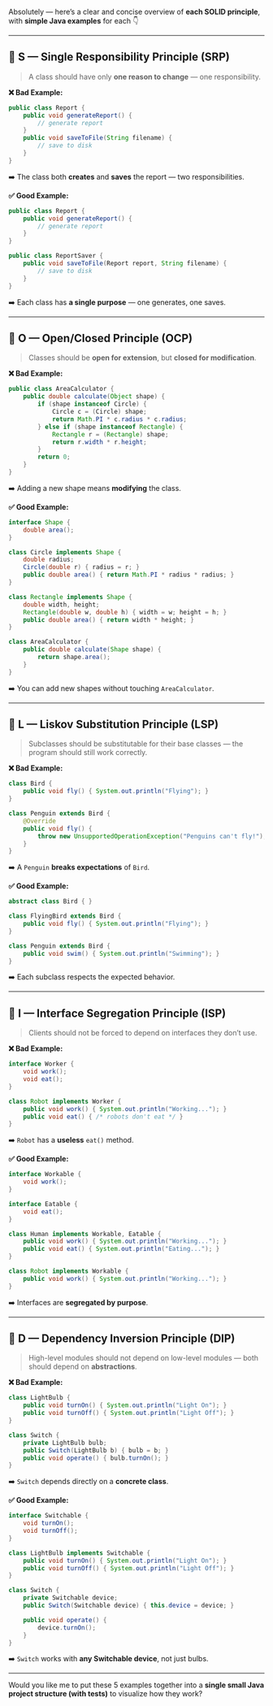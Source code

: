 Absolutely — here’s a clear and concise overview of **each SOLID principle**, with **simple Java examples** for each 👇

---

## 🧱 **S — Single Responsibility Principle (SRP)**

> A class should have only **one reason to change** — one responsibility.

**❌ Bad Example:**

```java
public class Report {
    public void generateReport() {
        // generate report
    }
    public void saveToFile(String filename) {
        // save to disk
    }
}
```

➡️ The class both **creates** and **saves** the report — two responsibilities.

**✅ Good Example:**

```java
public class Report {
    public void generateReport() {
        // generate report
    }
}

public class ReportSaver {
    public void saveToFile(Report report, String filename) {
        // save to disk
    }
}
```

➡️ Each class has **a single purpose** — one generates, one saves.

---

## 🧩 **O — Open/Closed Principle (OCP)**

> Classes should be **open for extension**, but **closed for modification**.

**❌ Bad Example:**

```java
public class AreaCalculator {
    public double calculate(Object shape) {
        if (shape instanceof Circle) {
            Circle c = (Circle) shape;
            return Math.PI * c.radius * c.radius;
        } else if (shape instanceof Rectangle) {
            Rectangle r = (Rectangle) shape;
            return r.width * r.height;
        }
        return 0;
    }
}
```

➡️ Adding a new shape means **modifying** the class.

**✅ Good Example:**

```java
interface Shape {
    double area();
}

class Circle implements Shape {
    double radius;
    Circle(double r) { radius = r; }
    public double area() { return Math.PI * radius * radius; }
}

class Rectangle implements Shape {
    double width, height;
    Rectangle(double w, double h) { width = w; height = h; }
    public double area() { return width * height; }
}

class AreaCalculator {
    public double calculate(Shape shape) {
        return shape.area();
    }
}
```

➡️ You can add new shapes without touching `AreaCalculator`.

---

## 🧱 **L — Liskov Substitution Principle (LSP)**

> Subclasses should be substitutable for their base classes — the program should still work correctly.

**❌ Bad Example:**

```java
class Bird {
    public void fly() { System.out.println("Flying"); }
}

class Penguin extends Bird {
    @Override
    public void fly() {
        throw new UnsupportedOperationException("Penguins can't fly!");
    }
}
```

➡️ A `Penguin` **breaks expectations** of `Bird`.

**✅ Good Example:**

```java
abstract class Bird { }

class FlyingBird extends Bird {
    public void fly() { System.out.println("Flying"); }
}

class Penguin extends Bird {
    public void swim() { System.out.println("Swimming"); }
}
```

➡️ Each subclass respects the expected behavior.

---

## 🔌 **I — Interface Segregation Principle (ISP)**

> Clients should not be forced to depend on interfaces they don’t use.

**❌ Bad Example:**

```java
interface Worker {
    void work();
    void eat();
}

class Robot implements Worker {
    public void work() { System.out.println("Working..."); }
    public void eat() { /* robots don't eat */ }
}
```

➡️ `Robot` has a **useless** `eat()` method.

**✅ Good Example:**

```java
interface Workable {
    void work();
}

interface Eatable {
    void eat();
}

class Human implements Workable, Eatable {
    public void work() { System.out.println("Working..."); }
    public void eat() { System.out.println("Eating..."); }
}

class Robot implements Workable {
    public void work() { System.out.println("Working..."); }
}
```

➡️ Interfaces are **segregated by purpose**.

---

## 🧠 **D — Dependency Inversion Principle (DIP)**

> High-level modules should not depend on low-level modules — both should depend on **abstractions**.

**❌ Bad Example:**

```java
class LightBulb {
    public void turnOn() { System.out.println("Light On"); }
    public void turnOff() { System.out.println("Light Off"); }
}

class Switch {
    private LightBulb bulb;
    public Switch(LightBulb b) { bulb = b; }
    public void operate() { bulb.turnOn(); }
}
```

➡️ `Switch` depends directly on a **concrete class**.

**✅ Good Example:**

```java
interface Switchable {
    void turnOn();
    void turnOff();
}

class LightBulb implements Switchable {
    public void turnOn() { System.out.println("Light On"); }
    public void turnOff() { System.out.println("Light Off"); }
}

class Switch {
    private Switchable device;
    public Switch(Switchable device) { this.device = device; }

    public void operate() {
        device.turnOn();
    }
}
```

➡️ `Switch` works with **any Switchable device**, not just bulbs.

---

Would you like me to put these 5 examples together into a **single small Java project structure (with tests)** to visualize how they work?

